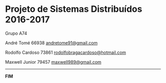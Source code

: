 # Projeto de Sistemas Distribuídos 2016-2017 #

Grupo A74

André Tomé
66938
andretome91@gmail.com

Rodolfo Cardoso
73861
rodolfobragacardoso@hotmail.com

Maxwell Junior
79457
maxwell989@gmail.com



-------------------------------------------------------------------------------
**FIM**
